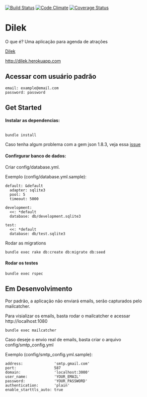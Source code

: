 [![Build Status](https://travis-ci.org/ottony/organizacao-de-atracao.svg?branch=good-tools)](https://travis-ci.org/ottony/organizacao-de-atracao)
[![Code Climate](https://codeclimate.com/github/ottony/organizacao-de-atracao/badges/gpa.svg)](https://codeclimate.com/github/ottony/organizacao-de-atracao)
[![Coverage Status](https://coveralls.io/repos/ottony/organizacao-de-atracao/badge.svg?branch=master&service=github)](https://coveralls.io/github/ottony/organizacao-de-atracao?branch=master)

# Dilek

O que é?
Uma aplicação para agenda de atrações

[Dilek]

http://dilek.herokuapp.com

## Acessar com usuário padrão
```
email: example@email.com
password: password
```

## Get Started

#### Instalar as dependencias:

```

bundle install

```

Caso tenha algum problema com a gem json 1.8.3, veja essa [issue]

#### Confirgurar banco de dados:
 Criar config/database.yml.


Exemplo (config/database.yml.sample):

```
default: &default
  adapter: sqlite3
  pool: 5
  timeout: 5000

development:
  <<: *default
  database: db/development.sqlite3

test:
  <<: *default
  database: db/test.sqlite3

```

Rodar as migrations
```
bundle exec rake db:create db:migrate db:seed
```

#### Rodar os testes

```
bundle exec rspec
```

## Em Desenvolvimento

Por padrão, a aplicação não enviará emails, serão capturados pelo mailcatcher.

Para visializar os emails, basta rodar o mailcatcher e acessar http://localhost:1080


```
bundle exec mailcatcher
```

Caso deseje o envio real de emails, basta criar o arquivo config/smtp_config.yml

Exemplo (config/smtp_config.yml.sample):

```
address:              'smtp.gmail.com'
port:                 587
domain:               'localhost:3000'
user_name:            'YOUR_EMAIL'
password:             'YOUR_PASSWORD'
authentication:       'plain'
enable_starttls_auto: true
```

[issue]: <https://github.com/flori/json/issues/253>
[Dilek]: <https://translate.google.com/?source=osdd#auto/en/dilek>
